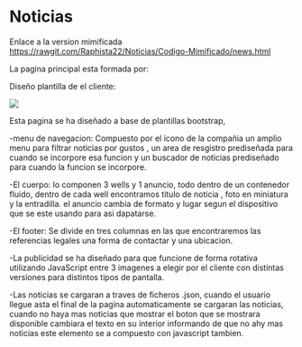# Noticias

Enlace a la version mimificada
https://rawgit.com/Raphista22/Noticias/Codigo-Mimificado/news.html


La pagina principal esta formada por:

Diseño plantilla de el cliente:


<img src="https://lh3.googleusercontent.com/TOdrgJllDgPAb8vlDTP791zy439A6-BqsGMSbNC5J5g-rZZJlZTu3PmqjvyiqBOXHQGBoJLc17CdQMeuUCbx=w1365-h630" />



Esta pagina se ha diseñado a base de plantillas bootstrap,


-menu de navegacion:
Compuesto por el icono de la compañia un amplio menu para filtrar noticias por gustos , un area de resgistro prediseñada para cuando se incorpore esa funcion y un buscador de noticias prediseñado para cuando la funcion se incorpore.


-El cuerpo: 
lo componen 3 wells y 1 anuncio, todo dentro de un contenedor fluido,
dentro de cada well encontramos titulo de noticia , foto en miniatura y la entradilla.
el anuncio cambia de formato y lugar segun el dispositivo que se este usando para asi dapatarse.

-El footer:
Se divide en tres columnas en las que encontraremos las referencias legales
una forma de contactar y una ubicacion.


-La publicidad se ha diseñado para que funcione de forma rotativa utilizando JavaScript entre 3 imagenes a elegir por el cliente con distintas versiones para distintos tipos de pantalla.

-Las noticias se cargaran a traves de ficheros .json, cuando el usuario llegue asta el final de la pagina automaticamente se cargaran las noticias, cuando no haya mas noticias que mostrar el boton que se mostrara disponible cambiara el texto en su interior informando de que no ahy mas noticias este elemento se a compuesto con javascript tambien.

